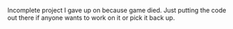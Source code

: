 Incomplete project I gave up on because game died. Just putting the code out there if anyone wants to work on it or pick it back up.
